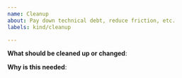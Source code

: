 ```yaml
---
name: Cleanup 
about: Pay down technical debt, reduce friction, etc.
labels: kind/cleanup

---
```


<!-- Please use this template while filing an issue to highlight technical debt to be paid down, or friction to be reduced -->

**What should be cleaned up or changed**:

**Why is this needed**:
